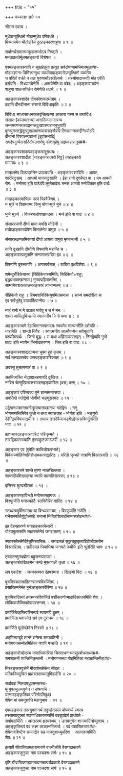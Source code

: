 +++
title = "१५"

+++
पञ्चदशः सर्गः १५  
  
श्रीराम उवाच ।  
  
मुधैवाभ्युत्थितो मोहान्मुधैव परिवर्धते ।  
मिथ्यामयेन भीतोऽस्मि दुरहङ्कारशत्रुणा ॥ १ ॥  
  
सर्वानर्थसमारम्भमूलस्तम्भोऽत्र निन्द्यते ।  
ममताव्रततेर्मूलमहङ्कारो विशेषतः ॥  
  
एवमहङ्कारस्यापि न सुखहेतुता प्रत्युत सर्वदोषाणामभिमानमूल##-  
मोहादज्ञाना-न्निमित्तान्मुधा व्यर्थमेवाहङ्कारोऽभ्युत्थितो व्यर्थमेव   
च परितो वर्धते न ततः पुरुषार्थोऽस्तीत्यर्थः । तस्योपादानमपि मोह एवेति   
दर्शयति - मिथ्यामयेनेति । आमयेनेति वा च्छेदः । अहङ्काराख्येन   
शत्रुणा शातनशीलेन रोगेणेति तदर्थः ॥ १ ॥  
  
अहङ्कारवशादेव दोषकोशकदर्थताम् ।  
ददाति दीनदीनानां संसारो विविधाकृतिः ॥ २ ॥  
  
विविधाः साध्यसाधनफलवृत्तिलक्षणा आकारा यस्य स तथाविधः   
संसारः [कालमारभ्य] अनादिकालादारभ्य   
जन्ममरणनरकाद्यनन्तदुःखपरम्परामनुभूयापि   
पुनःपुनस्तद्धेतून्सुखलवानायाससहस्रैरपि लिप्समानत्वाद्दीनेभ्योऽपि   
दीनानां विषयलम्पटानां [दुर्वासनादि]   
रागद्वेषदुर्व्यसनादिदोषलक्षणेषु कोशगृहेषु सद्व्यवहारानुप##-  
  
अहङ्कारवशादापदहङ्काराद्दुराधयः ।  
अहङ्कारवशादीहा [नाहङ्कारात्परो रिपुः] त्वहङ्कारो   
ममामयः ॥ ३ ॥  
  
तत्फलमेव दिक्प्रदर्शनेन प्रपञ्चयति - अहङ्कारवशादिति । आपत्   
शारीरदुःखम् । आधयो मानसदुःखानि । ईहा रागो दुश्चेष्टा वा । मम आमयो   
रोगः । मनोमय इति पाठेऽपि लुप्तैकदेशः मनस आमयो मनोविकार इति वार्थः   
॥ ३ ॥  
  
तमहङ्कारमाश्रित्य परमं चिरवैरिणम् ।  
न भुजे न पिबाम्यम्भः किमु भोगान्भुजे मुने ॥ ४ ॥  
  
भुजे भुञ्जे । विकरणलोपश्छान्दसः । भजे इति वा पाठः ॥ ४ ॥  
  
संसाररजनी दीर्घा माया मनसि मोहिनी ।  
ततोऽहङ्कारदोषेण किरातेनेव वागुरा ॥ ५ ॥  
  
संसारलक्षणतमिस्रायां दीर्घा आयता वागुरा मृगबन्धनी ॥ ५ ॥  
  
यानि दुःखानि दीर्घाणि विषमाणि महान्ति च ।  
अहङ्कारात्प्रसूतानि तान्यगात्खदिरा इव ॥ ६ ॥  
  
विषमाणि दुरुत्तराणि । अगात्पर्वतात् । खदिरा वृक्षविशेषाः ॥ ६ ॥  
  
शमेन्दुसैंहिकेयास्यं [सिंहिकेयास्यमिति; सिहिकेयो=राहुः;   
वृद्ध्यभावश्छान्दसः] गुणपद्महिमाशनिम् ।  
साम्यमेघशरत्कालमहङ्कारं त्यजाम्यहम् ॥ ७ ॥  
  
सैंहिकेयो राहुः । हिममशनिरिवेत्युपमितसमासः । साम्यं समदर्शिता स   
एव सर्वभूतेषु दयावर्षित्वान्मेघः ॥ ७ ॥  
  
नाहं रामो न मे वाञ्छा भावेषु न च मे मनः ।  
शान्त आसितुमिच्छामि स्वात्मनीव जिनो यथा ॥ ८ ॥  
  
अहङ्कारत्यागे देहाभिमानममतादयः स्वयमेव शाम्यन्तीति दर्शयति -   
नाहमिति । शान्तो निर्वैरः । स्वात्मनीव आत्मौपम्येन सर्वभूतानि   
पश्यन्नित्यर्थः । जिनो बुद्धः । स यथा अहिंसापरस्तद्वत् । निन्द्येष्वपि गुणो   
ग्राह्यः इति न्यायेन जिनोदाहरणम् । जित इति वा पाठः ॥ ८ ॥  
  
अहङ्कारवशाद्यद्यन्मया भुक्तं हुतं कृतम् ।  
सर्वं तत्तदवस्त्वेव वस्त्वहङ्काररिक्तता ॥ ९ ॥  
  
अवस्तु तुच्छमसारं वा ॥ ९ ॥  
  
अहमित्यस्ति चेद्ब्रह्मन्नहमापदि दुःखितः ।  
नास्ति चेत्सुखितस्तस्मादनहङ्कारिता [वरा] वरम् ॥ १० ॥  
  
अहङ्कारं परित्यज्य मुने शान्तमनस्तया ।  
अवतिष्ठे गतोद्वेगो भोगौघो भङ्गुरास्पदः ॥ ११ ॥  
  
उद्वेगानामशान्तमनोमूलत्वात्तच्छान्त्या गदोद्वेगः । ननु   
भोगसम्पत्तिभिरेव कुतो न तथा स्यात्तत्राह - भोगौघ इति । भङ्गुरो   
देहेन्द्रियविषयाद्यधीनः । तथाच तत्तदेकैकभङ्गेऽद्वेगप्रसक्तिर्दुर्वारेति   
भावः ॥ ११ ॥  
  
ब्रह्मन्यावदहङ्कारवारिदः परिजृम्भते ।  
तावद्विकासमायाति तृष्णाकुटजमञ्जरी ॥ १२ ॥  
  
अहङ्कार एव [एवेति क्वचिन्नोपलभ्यते]   
विवेकज्योतिर्गणतिरोधायकत्वाद्वारिदः । परितो जृम्भते गात्राणि विस्तारयति ॥ १२   
॥  
  
अहङ्कारघने शान्ते तृष्णा नवतडिल्लता ।  
शान्तदीपशिखावृत्त्या क्वापि यात्यतिसत्वरम् ॥ १३ ॥  
  
वृत्तिरत्र तुल्यशीलता ॥ १३ ॥  
  
अहङ्कारमहाविन्ध्ये मनोमत्तमहागजः ।  
विस्फूर्जति घनास्फोटैः स्तनितैरिव वारिदः ॥ १४ ॥  
  
स्तब्धत्वदुर्विनामत्वाभ्यां विन्ध्यसाम्यम् । विस्फूर्जति गर्जति ।   
घनैरास्फोतैर्युद्धोत्साहैः घनानां निबिडशिलादीनामास्फोटन##-  
  
इह देहमहारण्ये घनाहङ्कारकेसरी ।  
योऽयमुल्लसति स्फारस्तेनेदं जगदाततम् ॥ १५ ॥  
  
स्फारस्तैस्तैर्गर्वहेतुभिरुपचितः । जगदाततं सुकृतदुष्कृतादिबीजोपचयेन   
विस्तारितम् । सहीदमन्नं धियाधिया जनयते कर्मभिः इति श्रुतेरिति भावः ॥ १५ ॥  
  
तृष्णातन्तुलवप्रोता बहुजन्मपरम्परा ।  
अहङ्कारोग्रखिङ्गेन कण्ठे मुक्तावली कृता ॥ १६ ॥  
  
लव एकदेशः । जन्मपरम्परा देहपरम्परा । खिङ्गो विटः ॥ १६ ॥  
  
पुत्रमित्रकलत्रादितन्त्रमन्त्रविवर्जितम् ।  
प्रसारितमनेनेह मुनेऽहङ्कारवैरिणा ॥ १७ ॥  
  
पुत्रमित्रादिरूपं तन्त्रमन्त्रविवर्जितं वशीकरणोन्मादादिसाधनमिति शेषः ।   
लौकिकयौक्तिकोपायस्तन्त्रम् ॥ १७ ॥  
  
प्रमार्जितेऽहमित्यस्मिन्पदे स्वयमपि द्रुतम् ।  
प्रमार्जिता भवन्त्येते सर्व एव दुराधयः ॥ १८ ॥  
  
प्रमार्जिते मूलोच्छेदेन निरस्ते ॥ १८ ॥  
  
अहमित्यम्बुदे शान्ते शनैश्च शमशातिनी ।  
मनोगगनसम्मोहमिहिका क्वापि गच्छति ॥ १९ ॥  
  
अहङ्कारोच्छेदस्य मन्दाधिकारिणां चिरसाधनाभ्यासुप्रबोधसाध्य##-  
शमशातनी शान्तिनिकृन्तनी । मनोगगनस्था मोहमिहिका महाभ्रान्तिनीहा##-  
  
निरहङ्कारवृत्तेर्मे मौर्ख्याच्छोकेन सीदतः ।  
यत्किञ्चिदुचितं ब्रह्मंस्तदाख्यातुमिहार्हसि ॥ २० ॥  
  
सर्वापदां निलयमध्रुवमन्तरस्थ-  
मुन्मुक्तमुत्तमगुणेन न संश्रयामि ।  
यत्नादहङ्कृतिपदं परितोऽतिदुःखं   
शेषेण मां समनुशाधि महानुभाव ॥ २१ ॥  
  
एवमहङ्कारं तत्प्रयुक्तानर्थं तदुच्छेदफलं चोपवर्ण्य स्वस्य   
तत्त्यागप्रयुक्तां श्रवणाधिकारसम्पत्तिं वदन्नुपदेशं प्रार्थयते -   
सर्वापदामिति । अन्तरस्थं हृदयस्थम् । उत्तमगुणेन शान्त्यादिनोन्मुक्तम् ।   
अहङ्कृतिरूपं पदं लक्ष्म लाञ्छनमित्यर्थः । पदं व्यवसितत्राण##-  
शेषेणावशिष्टेन सम्पाद्येन सह मामनुशाध्युपदिश । आत्मतत्त्वमिति   
शेषः ॥ २१ ॥  
  
इत्यार्षे श्रीवासिष्ठमहारामायणे वाल्मीकीये वैराग्यप्रकरणे   
अहङ्कारजुगुप्सा नाम पञ्चदशः सर्गः ॥ १५ ॥  
  
इति श्रीवासिष्ठमहारामायणतात्पर्यप्रकाशे वैराग्यप्रकरणे   
अहङ्कारजुगुप्सा नाम पञ्चदशः सर्गः ॥ १५ ॥  
  